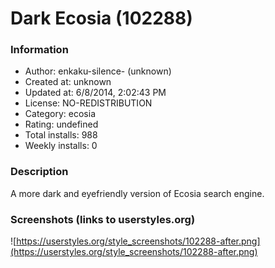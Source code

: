 # Dark Ecosia (102288)

### Information
- Author: enkaku-silence- (unknown)
- Created at: unknown
- Updated at: 6/8/2014, 2:02:43 PM
- License: NO-REDISTRIBUTION
- Category: ecosia
- Rating: undefined
- Total installs: 988
- Weekly installs: 0


### Description
A more dark and eyefriendly version of Ecosia search engine.


### Screenshots (links to userstyles.org)
![https://userstyles.org/style_screenshots/102288-after.png](https://userstyles.org/style_screenshots/102288-after.png)


